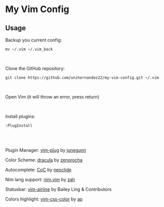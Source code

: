 # My Vim Config

## Usage
Backup you current config:

`mv ~/.vim ~/.vim_back`

<br>

Clone the GitHub repository:

`git clone https://github.com/unihernandez22/my-vim-config.git ~/.vim`

<br>

Open Vim (it will throw an error, press return)

<br>

Install plugins:

`:PlugInstall`

<br>

<br>

Plugin Manager: [vim-plug](https://github.com/junegunn/vim-plug) by [junegunn](https://github.com/junegunn)

Color Scheme: [dracula](https://github.com/dracula/vim) by [zenorocha](https://github.com/zenorocha)

Autocomplete: [CoC](https://github.com/neoclide/coc.nvim) by [neoclide](https://github.com/neoclide)

Nim lang support: [nim.vim](https://github.com/zah/nim.vim) by [zah](https://github.com/zah)

Statusbar: [vim-airline](https://github.com/vim-airline/vim-airline/) by Bailey Ling & Contributors

Colors highlight: [vim-css-color](https://github.com/ap/vim-css-color) by [ap](https://github.com/ap)
